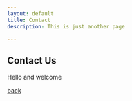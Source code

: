 ```yaml
---
layout: default
title: Contact
description: This is just another page

---
```


## Contact Us 




Hello and welcome 

[back](./)


